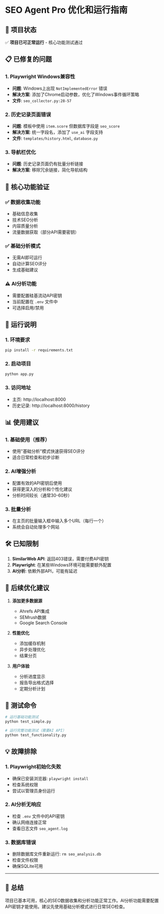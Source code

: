 # SEO Agent Pro 优化和运行指南

## 🚀 项目状态
✅ **项目已可正常运行** - 核心功能测试通过

## 📋 已修复的问题

### 1. Playwright Windows兼容性
- **问题**: Windows上出现 `NotImplementedError` 错误
- **解决方案**: 添加了Chrome启动参数，优化了Windows事件循环策略
- **文件**: `seo_collector.py:28-57`

### 2. 历史记录页面错误
- **问题**: 模板中使用 `item.score` 但数据库字段是 `seo_score`
- **解决方案**: 统一字段名，添加了 `use_ai` 字段支持
- **文件**: `templates/history.html`, `database.py`

### 3. 导航栏优化
- **问题**: 历史记录页面仍有批量分析链接
- **解决方案**: 移除冗余链接，简化导航结构

## 🎯 核心功能验证

### ✅ 数据收集功能
- 基础信息收集
- 技术SEO分析
- 内容质量分析
- 流量数据获取（部分API需要密钥）

### ✅ 基础分析模式
- 无需AI即可运行
- 自动计算SEO评分
- 生成基础建议

### ⚠️ AI分析功能
- 需要配置硅基流动API密钥
- 当前配置在 `.env` 文件中
- 可选择启用/禁用

## 🔧 运行说明

### 1. 环境要求
```bash
pip install -r requirements.txt
```

### 2. 启动项目
```bash
python app.py
```

### 3. 访问地址
- 主页: http://localhost:8000
- 历史记录: http://localhost:8000/history

## 📊 使用建议

### 1. 基础使用（推荐）
- 使用"基础分析"模式快速获得SEO评分
- 适合日常检查和初步诊断

### 2. AI增强分析
- 配置有效的API密钥后使用
- 获得更深入的分析和个性化建议
- 分析时间较长（通常30-60秒）

### 3. 批量分析
- 在主页的批量输入框中输入多个URL（每行一个）
- 系统会自动处理多个网站

## 🛠️ 已知限制

1. **SimilarWeb API**: 返回403错误，需要付费API密钥
2. **Playwright**: 在某些Windows环境可能需要额外配置
3. **AI分析**: 依赖外部API，可能有延迟

## 🔄 后续优化建议

1. **添加更多数据源**
   - Ahrefs API集成
   - SEMrush数据
   - Google Search Console

2. **性能优化**
   - 添加缓存机制
   - 异步处理优化
   - 结果分页

3. **用户体验**
   - 分析进度显示
   - 报告导出格式选择
   - 定期分析计划

## 📝 测试命令

```bash
# 运行基础功能测试
python test_simple.py

# 运行完整功能测试（需要AI API）
python test_functionality.py
```

## 💡 故障排除

### 1. Playwright初始化失败
- 确保已安装浏览器: `playwright install`
- 检查系统权限
- 尝试以管理员身份运行

### 2. AI分析无响应
- 检查 `.env` 文件中的API密钥
- 确认网络连接正常
- 查看日志文件 `seo_agent.log`

### 3. 数据库错误
- 删除数据库文件重新运行: `rm seo_analysis.db`
- 检查文件权限
- 确保SQLite可用

---

## 🎉 总结
项目已基本可用，核心的SEO数据收集和分析功能正常工作。AI分析功能需要配置API密钥才能使用。建议先使用基础分析模式进行日常SEO检查。